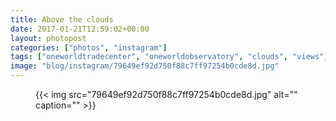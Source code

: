 ```yaml
---
title: Above the clouds
date: 2017-01-21T12:59:02+00:00
layout: photopost
categories: ["photos", "instagram"]
tags: ["oneworldtradecenter", "oneworldobservatory", "clouds", "views", "empirestatebuilding", "newyork", "nyc", "🗽"]
image: "blog/instagram/79649ef92d750f88c7ff97254b0cde8d.jpg"
---
```


<figure class="photo photo--square">
  {{< img src="79649ef92d750f88c7ff97254b0cde8d.jpg" alt="" caption="" >}}

</figure>


